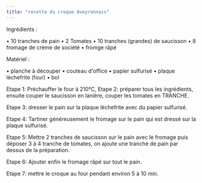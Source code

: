 ```yaml
---
title: "recette du croque Aveyronnais"
---
```

Ingrédients :

• 10 tranches de pain • 2 Tomates • 10 tranches (grandes) de saucisson • 8 fromage de crème de société • fromge râpé

Matériel : 

• planche à découper • couteau d'office • papier sulfurisé • plaque lèchefrite (four) • bol

Etape 1: Préchauffer le four à 210°C,
Etape 2: préparer tous les ingrédients, ensuite couper le saucisson en lanière, couper les tomates en TRANCHE. 

Etape 3: dresser le pain sur la plaque lèchefrite avec du papier sulfurisé.

Etape 4: Tartiner généreusement le fromage sur le pain qui est dressé sur la plaque sulfurisé. 

Etape 5: Mettre 2 tranches de saucisson sur le pain avec le fromage puis déposer 3 à 4 tranche de tomates, on ajoute une tranche de pain par dessus de la préparation. 

Etape 6: Ajouter enfin le fromage râpé sur tout le pain. 

Etape 7: mettre le croque au four pendant environ 5 à 10 min.